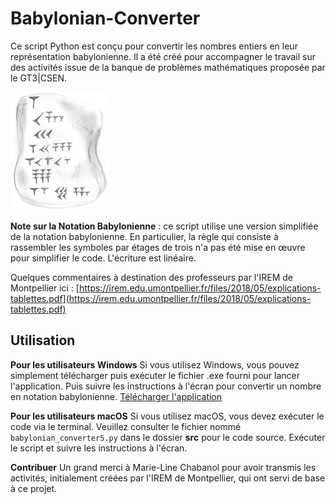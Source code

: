 # Babylonian-Converter

Ce script Python est conçu pour convertir les nombres entiers en leur représentation babylonienne. Il a été créé pour accompagner le travail sur des activités issue de la banque de problèmes mathématiques proposée par le GT3|CSEN.

![tablette](./docs/tab.png)

**Note sur la Notation Babylonienne** : ce script utilise une version simplifiée de la notation babylonienne. En particulier, la règle qui consiste à rassembler les symboles par étages de trois n'a pas été mise en œuvre pour simplifier le code. L'écriture est linéaire. 

Quelques commentaires à destination des professeurs par l'IREM de Montpellier ici : [https://irem.edu.umontpellier.fr/files/2018/05/explications-tablettes.pdf](https://irem.edu.umontpellier.fr/files/2018/05/explications-tablettes.pdf)

## Utilisation

**Pour les utilisateurs Windows**
Si vous utilisez Windows, vous pouvez simplement télécharger puis exécuter le fichier .exe fourni pour lancer l'application. Puis suivre les instructions à l'écran pour convertir un nombre en notation babylonienne.
[Télécharger l'application](https://github.com/romainbourdoncle/babylonian_converter/releases/download/Babylonian_converter1.0.0/babylonian_converter5.exe)

**Pour les utilisateurs macOS**
Si vous utilisez macOS, vous devez exécuter le code via le terminal. Veuillez consulter le fichier nommé ```babylonian_converter5.py``` dans le dossier **src** pour le code source. Exécuter le script et suivre les instructions à l'écran.

**Contribuer**
Un grand merci à Marie-Line Chabanol pour avoir transmis les activités, initialement créées par l'IREM de Montpellier, qui ont servi de base à ce projet.
